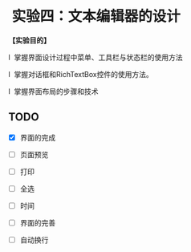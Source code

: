 #  实验四：文本编辑器的设计

**【实验目的】**

l  掌握界面设计过程中菜单、工具栏与状态栏的使用方法

l  掌握对话框和RichTextBox控件的使用方法。

l  掌握界面布局的步骤和技术





## TODO

- [x] 界面的完成
- [ ] 页面预览 

- [ ] 打印
- [ ] 全选
- [ ] 时间
- [ ] 界面的完善
- [ ] 自动换行